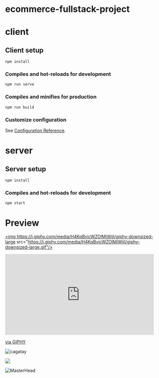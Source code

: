 # ecommerce-fullstack-project

# client

## Client setup
```
npm install
```

### Compiles and hot-reloads for development
```
npm run serve
```

### Compiles and minifies for production
```
npm run build
```

### Customize configuration
See [Configuration Reference](https://cli.vuejs.org/config/).

# server

## Server setup
```
npm install
```

### Compiles and hot-reloads for development
```
npm start
```
# Preview

<a href=""><img https://i.giphy.com/media/H4KqBvicWZOlMiWijl/giphy-downsized-large src="https://i.giphy.com/media/H4KqBvicWZOlMiWijl/giphy-downsized-large.gif"/></a>
<iframe src="https://giphy.com/embed/H4KqBvicWZOlMiWijl" width="480" height="260" frameBorder="0" class="giphy-embed" allowFullScreen></iframe><p><a href="https://giphy.com/gifs/H4KqBvicWZOlMiWijl">via GIPHY</a></p>


<p><img src="https://giphy.com/embed/H4KqBvicWZOlMiWijl" alt="cagatay"/></p>

![](https://media1.giphy.com/media/H4KqBvicWZOlMiWijl/giphy.gif)

![MasterHead](https://media0.giphy.com/media/UZhBjzPM2aImMpUhqn/giphy.gif?cid=790b761148c4f037d5a59925000ff70beb7ca31abded864f&rid=giphy.gif&ct=g)
